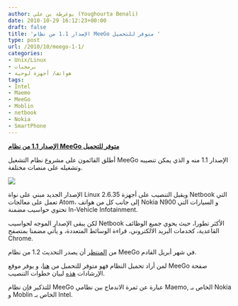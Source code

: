 ```yaml
---
author: يوغرطة بن علي (Youghourta Benali)
date: 2010-10-29 16:12:23+00:00
draft: false
title: 'الإصدار 1.1 من نظام MeeGo متوفر للتحميل '
type: post
url: /2010/10/meego-1-1/
categories:
- Unix/Linux
- برمجيات
- هواتف/ أجهزة لوحية
tags:
- Intel
- Maemo
- MeeGo
- Moblin
- netbook
- Nokia
- SmartPhone
---
```


**[الإصدار 1.1 من نظام MeeGo متوفر للتحميل](https://www.it-scoop.com/2010/10/meego-1-1/ )**




أطلق القائمون على مشروع نظام التشغيل MeeGo الإصدار 1.1 منه و الذي يمكن تنصيبه وتشغيله على منصات مختلفة.




[![](http://farm2.static.flickr.com/1117/5125188971_f96c7281a4_o.jpg )
](https://www.it-scoop.com/2010/10/meego-1-1/)


الإصدار الجديد مبني على نواة Linux 2.6.35 ويقبل التنصيب على أجهزة Netbook التي تعمل على معالجات Atom، إلى جانب كل من هواتف Nokia N900 و السيارات التي تحتوي حواسيب مضمنة In-Vehicle Infotainment.

لكن يبقى الإصدار الموجه لحواسيب Netbook الأكثر تطورا، حيث يحوي جميع الوظائف القاعدية، كخدمات البريد الالكتروني، قراءة الوسائط المتعددة، و يأتي مضمنا بمتصفح Chrome.

من [المنتظر](http://meego.com/community/blogs/valhalla/2010/meego-1.1-release) أن يصدر التحديث 1.2 من نظام MeeGo في شهر أبريل القادم.

لمن أراد تحميل النظام فهو متوفر للتحميل من [هنا](http://meego.com/downloads)، و يوفر موقع MeeGo صفحة الإرشادات [هذه](http://meego.com/devices/netbook/installing-meego-your-netbook) لبيان خطوات التنصيب.

للتذكير فإن نظام MeeGo عبارة عن ثمرة الاندماج بين نظامي Maemo, الخاص بـ Nokia و Moblin الخاص بـ Intel.
